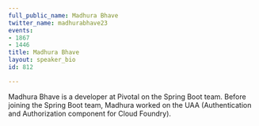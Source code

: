 ```yaml
---
full_public_name: Madhura Bhave
twitter_name: madhurabhave23
events:
- 1867
- 1446
title: Madhura Bhave
layout: speaker_bio
id: 812

---
```

Madhura Bhave is a developer at Pivotal on the Spring Boot team. Before joining the Spring Boot team, Madhura worked on the UAA (Authentication and Authorization component for Cloud Foundry).